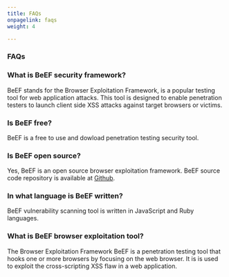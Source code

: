 ```yaml
---
title: FAQs
onpagelink: faqs
weight: 4

---
```


### **FAQs**

### What is BeEF security framework?
BeEF stands for the Browser Exploitation Framework, is a popular testing tool for web application attacks. This tool is designed to enable penetration testers to launch client side XSS attacks against target browsers or victims.
### Is BeEF free?
BeEF is a free to use and dowload penetration testing security tool.
### Is BeEF open source?
Yes, BeEF is an open source browser exploitation framework. BeEF source code repository is available at [Github](https://github.com/beefproject/beef).
### In what language is BeEF written?
BeEF vulnerability scanning tool is written in JavaScript and Ruby languages.
### What is BeEF browser exploitation tool?
The Browser Exploitation Framework BeEF is a penetration testing tool that hooks one or more browsers by focusing on the web browser. It is is used to exploit the cross-scripting XSS flaw in a web application.
